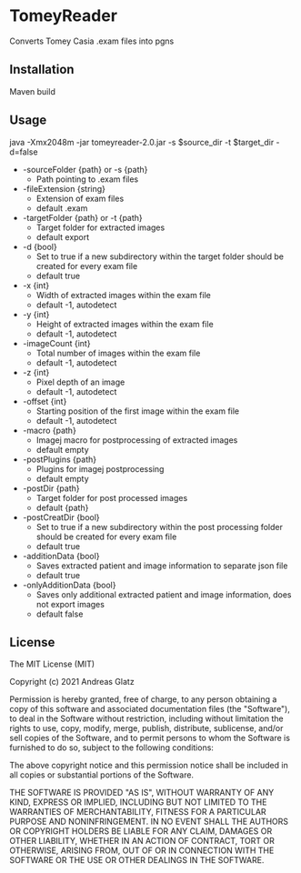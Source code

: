 # TomeyReader
 
Converts Tomey Casia .exam files into pgns

## Installation
 
Maven build
 
## Usage

java -Xmx2048m -jar tomeyreader-2.0.jar -s $source_dir -t $target_dir -d=false

* -sourceFolder \{path\} or -s \{path\} 
    * Path pointing to .exam files
* -fileExtension \{string\}
    * Extension of exam files
    *  default .exam
* -targetFolder \{path\} or -t \{path\} 
    * Target folder for extracted images
    * default export
* -d \{bool\}
    * Set to true if a new subdirectory within the target folder should be created for every exam file
    * default true
* -x \{int\}
    * Width of extracted images within the exam file
    * default -1, autodetect
* -y \{int\}
    * Height of extracted images within the exam file
    * default -1, autodetect
* -imageCount \{int\}
    * Total number of images within the exam file
    * default -1, autodetect
* -z \{int\}
    * Pixel depth of an image
    * default -1, autodetect
* -offset \{int\}
    * Starting position of the first image within the exam file
    * default -1, autodetect
* -macro \{path\}
    * Imagej macro for postprocessing of extracted images
    * default empty
* -postPlugins \{path\}
    * Plugins for imagej postprocessing
    * default empty
* -postDir \{path\}
    * Target folder for post processed images
    * default \{path\}
* -postCreatDir \{bool\}
    * Set to true if a new subdirectory within the post processing folder should be created for every exam file
    * default true
* -additionData \{bool\}
    * Saves extracted patient and image information to separate json file
    * default true
* -onlyAdditionData \{bool\}
    * Saves only additional extracted patient and image information, does not export images
    * default false
    
## License
 
The MIT License (MIT)

Copyright (c) 2021 Andreas Glatz

Permission is hereby granted, free of charge, to any person obtaining a copy of this software and associated documentation files (the "Software"), to deal in the Software without restriction, including without limitation the rights to use, copy, modify, merge, publish, distribute, sublicense, and/or sell copies of the Software, and to permit persons to whom the Software is furnished to do so, subject to the following conditions:

The above copyright notice and this permission notice shall be included in all copies or substantial portions of the Software.

THE SOFTWARE IS PROVIDED "AS IS", WITHOUT WARRANTY OF ANY KIND, EXPRESS OR IMPLIED, INCLUDING BUT NOT LIMITED TO THE WARRANTIES OF MERCHANTABILITY, FITNESS FOR A PARTICULAR PURPOSE AND NONINFRINGEMENT. IN NO EVENT SHALL THE AUTHORS OR COPYRIGHT HOLDERS BE LIABLE FOR ANY CLAIM, DAMAGES OR OTHER LIABILITY, WHETHER IN AN ACTION OF CONTRACT, TORT OR OTHERWISE, ARISING FROM, OUT OF OR IN CONNECTION WITH THE SOFTWARE OR THE USE OR OTHER DEALINGS IN THE SOFTWARE.
